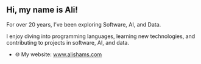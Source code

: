 ## Hi, my name is Ali!

For over 20 years, I’ve been exploring Software, AI, and Data.

I enjoy diving into programming languages, learning new technologies, and contributing to projects in software, AI, and data.  

- 🌐 My website: www.alishams.com

 
